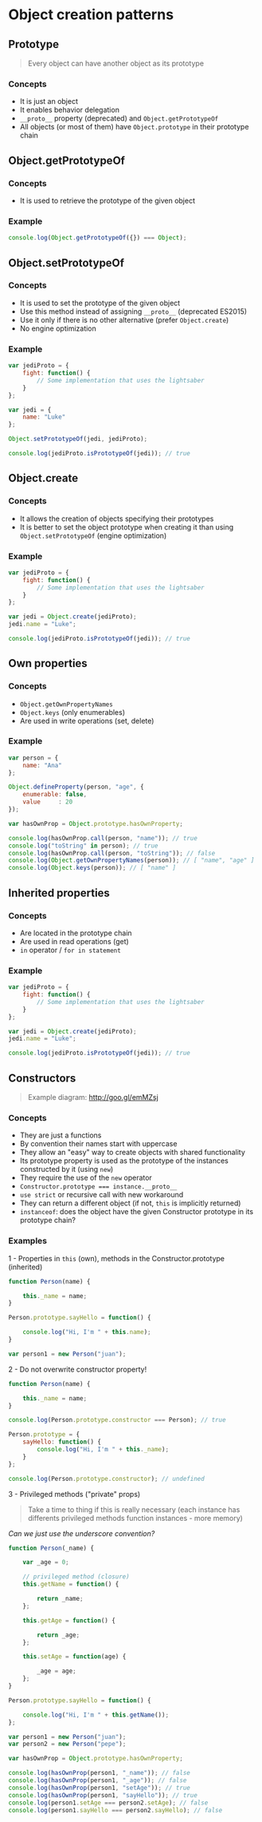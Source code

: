 # Object creation patterns

## Prototype

> Every object can have another object as its prototype

### Concepts

- It is just an object
- It enables behavior delegation
- `__proto__` property (deprecated) and `Object.getPrototypeOf`
- All objects (or most of them) have `Object.prototype` in their prototype chain

## Object.getPrototypeOf

### Concepts

- It is used to retrieve the prototype of the given object

### Example

```javascript
console.log(Object.getPrototypeOf({}) === Object);
```

## Object.setPrototypeOf

### Concepts

- It is used to set the prototype of the given object
- Use this method instead of assigning `__proto__` (deprecated ES2015)
- Use it only if there is no other alternative (prefer `Object.create`)
- No engine optimization

### Example

```javascript
var jediProto = {
    fight: function() {
        // Some implementation that uses the lightsaber
    }
};

var jedi = {
    name: "Luke"
};

Object.setPrototypeOf(jedi, jediProto);

console.log(jediProto.isPrototypeOf(jedi)); // true
```

## Object.create

### Concepts

- It allows the creation of objects specifying their prototypes
- It is better to set the object prototype when creating it than using `Object.setPrototypeOf` (engine optimization)

### Example

```javascript
var jediProto = {
    fight: function() {
        // Some implementation that uses the lightsaber
    }
};

var jedi = Object.create(jediProto);
jedi.name = "Luke";

console.log(jediProto.isPrototypeOf(jedi)); // true
```

## Own properties

### Concepts

- `Object.getOwnPropertyNames`
- `Object.keys` (only enumerables)
- Are used in write operations (set, delete)

### Example

```javascript
var person = {
    name: "Ana"
};

Object.defineProperty(person, "age", {
    enumerable: false,
    value     : 20
});

var hasOwnProp = Object.prototype.hasOwnProperty;

console.log(hasOwnProp.call(person, "name")); // true
console.log("toString" in person); // true
console.log(hasOwnProp.call(person, "toString")); // false
console.log(Object.getOwnPropertyNames(person)); // [ "name", "age" ]
console.log(Object.keys(person)); // [ "name" ]
```

## Inherited properties

### Concepts

- Are located in the prototype chain
- Are used in read operations (get)
- `in` operator / `for in statement`

### Example

```javascript
var jediProto = {
    fight: function() {
        // Some implementation that uses the lightsaber
    }
};

var jedi = Object.create(jediProto);
jedi.name = "Luke";

console.log(jediProto.isPrototypeOf(jedi)); // true
```

## Constructors

> Example diagram: http://goo.gl/emMZsj

### Concepts

- They are just a functions
- By convention their names start with uppercase
- They allow an "easy" way to create objects with shared functionality
- Its prototype property is used as the prototype of the instances constructed by it (using `new`)
- They require the use of the `new` operator
- `Constructor.prototype === instance.__proto__`
- `use strict` or recursive call with new workaround
- They can return a different object (if not, `this` is implicitly returned)
- `instanceof`: does the object have the given Constructor prototype in its prototype chain?

### Examples

1 - Properties in `this` (own), methods in the Constructor.prototype (inherited)

```javascript
function Person(name) {

    this._name = name;
}

Person.prototype.sayHello = function() {

    console.log("Hi, I'm " + this.name);
}

var person1 = new Person("juan");
```

2 - Do not overwrite constructor property!

```javascript
function Person(name) {

    this._name = name;
}

console.log(Person.prototype.constructor === Person); // true

Person.prototype = {
    sayHello: function() {
        console.log("Hi, I'm " + this._name);
    }
};

console.log(Person.prototype.constructor); // undefined
```

3 - Privileged methods ("private" props)

> Take a time to thing if this is really necessary (each instance has differents privileged methods function instances - more memory)

*Can we just use the underscore convention?*

```javascript
function Person(_name) {

    var _age = 0;

    // privileged method (closure)
    this.getName = function() {

        return _name;
    };

    this.getAge = function() {

        return _age;
    };

    this.setAge = function(age) {

        _age = age;
    };
}

Person.prototype.sayHello = function() {

    console.log("Hi, I'm " + this.getName());
};

var person1 = new Person("juan");
var person2 = new Person("pepe");

var hasOwnProp = Object.prototype.hasOwnProperty;

console.log(hasOwnProp(person1, "_name")); // false
console.log(hasOwnProp(person1, "_age")); // false
console.log(hasOwnProp(person1, "setAge")); // true
console.log(hasOwnProp(person1, "sayHello")); // true
console.log(person1.setAge === person2.setAge); // false
console.log(person1.sayHello === person2.sayHello); // false
```
